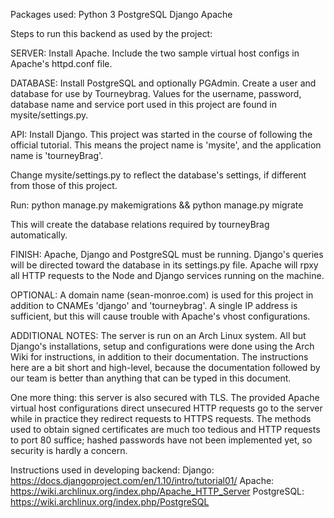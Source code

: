 Packages used:
	Python 3
	PostgreSQL
	Django
	Apache


Steps to run this backend as used by the project:

SERVER:
Install Apache.
Include the two sample virtual host configs in Apache's httpd.conf file.


DATABASE:
Install PostgreSQL and optionally PGAdmin.
Create a user and database for use by Tourneybrag.
Values for the username, password, database name and service port used in this
project are found in mysite/settings.py.


API:
Install Django.
This project was started in the course of following the official tutorial. This
means the project name is 'mysite', and the application name is 'tourneyBrag'.

Change mysite/settings.py to reflect the database's settings, if different from
those of this project.

Run:
	python manage.py makemigrations && python manage.py migrate

This will create the database relations required by tourneyBrag automatically.

FINISH:
Apache, Django and PostgreSQL must be running. Django's queries will be
directed toward the database in its settings.py file. Apache will rpxy all HTTP
requests to the Node and Django services running on the machine.

OPTIONAL:
A domain name (sean-monroe.com) is used for this project in addition to CNAMEs
'django' and 'tourneybrag'. A single IP address is sufficient, but this will
cause trouble with Apache's vhost configurations.

ADDITIONAL NOTES:
The server is run on an Arch Linux system. All but Django's installations,
setup and configurations were done using the Arch Wiki for instructions, in
addition to their documentation. The instructions here are a bit short and
high-level, because the documentation followed by our team is better than
anything that can be typed in this document.

One more thing: this server is also secured with TLS. The provided Apache
virtual host configurations direct unsecured HTTP requests go to the server
while in practice they redirect requests to HTTPS requests. The methods used to
obtain signed certificates are much too tedious and HTTP requests to port 80
suffice; hashed passwords have not been implemented yet, so security is hardly
a concern.

Instructions used in developing backend:
Django: https://docs.djangoproject.com/en/1.10/intro/tutorial01/
Apache: https://wiki.archlinux.org/index.php/Apache_HTTP_Server
PostgreSQL: https://wiki.archlinux.org/index.php/PostgreSQL


